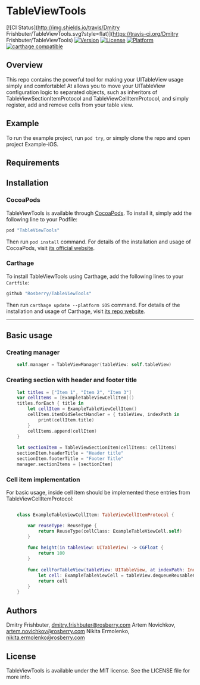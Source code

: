 # TableViewTools

[![CI Status](http://img.shields.io/travis/Dmitry Frishbuter/TableViewTools.svg?style=flat)](https://travis-ci.org/Dmitry Frishbuter/TableViewTools)
[![Version](https://img.shields.io/cocoapods/v/TableViewTools.svg?style=flat)](http://cocoapods.org/pods/TableViewTools)
[![License](https://img.shields.io/cocoapods/l/TableViewTools.svg?style=flat)](http://cocoapods.org/pods/TableViewTools)
[![Platform](https://img.shields.io/cocoapods/p/TableViewTools.svg?style=flat)](http://cocoapods.org/pods/TableViewTools)
[![carthage compatible](https://img.shields.io/badge/Carthage-compatible-blue.svg)](https://github.com/Carthage/Carthage) 

## Overview

This repo contains the powerful tool for making your UITableView usage simply and comfortable! At allows you to move your UITableView configuration logic to separated objects, such as inheritors of TableViewSectionItemProtocol and TableViewCellItemProtocol, and simply register, add and remove cells from your table view.

## Example

To run the example project, run `pod try`, or simply clone the repo and open project Example-iOS.

## Requirements

## Installation
### CocoaPods

TableViewTools is available through [CocoaPods](http://cocoapods.org). To install
it, simply add the following line to your Podfile:

```ruby
pod "TableViewTools"
```

Then run `pod install` command. For details of the installation and usage of CocoaPods, visit [its official website](https://cocoapods.org).

### Carthage

To install TableViewTools using Carthage, add the following lines to your `Cartfile`:

```ruby
github "Rosberry/TableViewTools"
```

Then run `carthage update --platform iOS` command. For details of the installation and usage of Carthage, visit [its  repo website](https://github.com/Carthage/Carthage).

---

## Basic usage

### Creating manager

```swift
	self.manager = TableViewManager(tableView: self.tableView)

```

### Creating section with header and footer title

```swift
	let titles = ["Item 1", "Item 2", "Item 3"]
    var cellItems = [ExampleTableViewCellItem]()
    titles.forEach { title in
        let cellItem = ExampleTableViewCellItem()
        cellItem.itemDidSelectHandler = { tableView, indexPath in
            print(cellItem.title)
        }
        cellItems.append(cellItem)
    }
    
    let sectionItem = TableViewSectionItem(cellItems: cellItems)
    sectionItem.headerTitle = "Header title"
    sectionItem.footerTitle = "Footer Title"
    manager.sectionItems = [sectionItem]

```

### Cell item implementation

For basic usage, inside cell item should be implemented these entries from TableViewCellItemProtocol:

```swift

	class ExampleTableViewCellItem: TableViewCellItemProtocol {

		var reuseType: ReuseType {
	        return ReuseType(cellClass: ExampleTableViewCell.self)
	    }
	    
	    func height(in tableView: UITableView) -> CGFloat {
	        return 100
	    }
	    
	    func cellForTableView(tableView: UITableView, at indexPath: IndexPath) -> UITableViewCell {
	        let cell: ExampleTableViewCell = tableView.dequeueReusableCell()
	        return cell
	    }
	}
```

## Authors

Dmitry Frishbuter, dmitry.frishbuter@rosberry.com
Artem Novichkov, artem.novichkov@rosberry.com
Nikita Ermolenko, nikita.ermolenko@rosberry.com

## License

TableViewTools is available under the MIT license. See the LICENSE file for more info.

